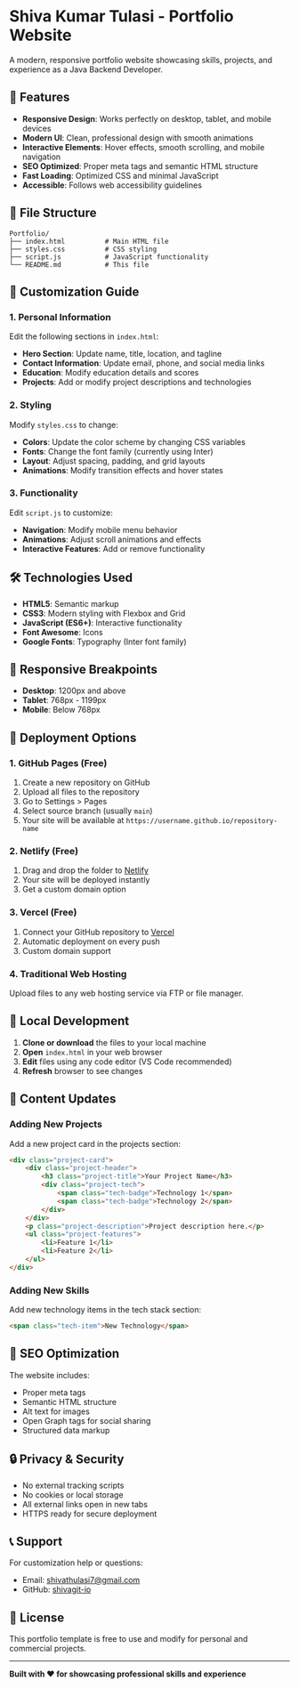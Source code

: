 # Shiva Kumar Tulasi - Portfolio Website

A modern, responsive portfolio website showcasing skills, projects, and experience as a Java Backend Developer.

## 🚀 Features

- **Responsive Design**: Works perfectly on desktop, tablet, and mobile devices
- **Modern UI**: Clean, professional design with smooth animations
- **Interactive Elements**: Hover effects, smooth scrolling, and mobile navigation
- **SEO Optimized**: Proper meta tags and semantic HTML structure
- **Fast Loading**: Optimized CSS and minimal JavaScript
- **Accessible**: Follows web accessibility guidelines

## 📁 File Structure

```
Portfolio/
├── index.html          # Main HTML file
├── styles.css          # CSS styling
├── script.js           # JavaScript functionality
└── README.md           # This file
```

## 🎨 Customization Guide

### 1. Personal Information
Edit the following sections in `index.html`:

- **Hero Section**: Update name, title, location, and tagline
- **Contact Information**: Update email, phone, and social media links
- **Education**: Modify education details and scores
- **Projects**: Add or modify project descriptions and technologies

### 2. Styling
Modify `styles.css` to change:

- **Colors**: Update the color scheme by changing CSS variables
- **Fonts**: Change the font family (currently using Inter)
- **Layout**: Adjust spacing, padding, and grid layouts
- **Animations**: Modify transition effects and hover states

### 3. Functionality
Edit `script.js` to customize:

- **Navigation**: Modify mobile menu behavior
- **Animations**: Adjust scroll animations and effects
- **Interactive Features**: Add or remove functionality

## 🛠️ Technologies Used

- **HTML5**: Semantic markup
- **CSS3**: Modern styling with Flexbox and Grid
- **JavaScript (ES6+)**: Interactive functionality
- **Font Awesome**: Icons
- **Google Fonts**: Typography (Inter font family)

## 📱 Responsive Breakpoints

- **Desktop**: 1200px and above
- **Tablet**: 768px - 1199px
- **Mobile**: Below 768px

## 🚀 Deployment Options

### 1. GitHub Pages (Free)
1. Create a new repository on GitHub
2. Upload all files to the repository
3. Go to Settings > Pages
4. Select source branch (usually `main`)
5. Your site will be available at `https://username.github.io/repository-name`

### 2. Netlify (Free)
1. Drag and drop the folder to [Netlify](https://netlify.com)
2. Your site will be deployed instantly
3. Get a custom domain option

### 3. Vercel (Free)
1. Connect your GitHub repository to [Vercel](https://vercel.com)
2. Automatic deployment on every push
3. Custom domain support

### 4. Traditional Web Hosting
Upload files to any web hosting service via FTP or file manager.

## 🔧 Local Development

1. **Clone or download** the files to your local machine
2. **Open** `index.html` in your web browser
3. **Edit** files using any code editor (VS Code recommended)
4. **Refresh** browser to see changes

## 📝 Content Updates

### Adding New Projects
Add a new project card in the projects section:

```html
<div class="project-card">
    <div class="project-header">
        <h3 class="project-title">Your Project Name</h3>
        <div class="project-tech">
            <span class="tech-badge">Technology 1</span>
            <span class="tech-badge">Technology 2</span>
        </div>
    </div>
    <p class="project-description">Project description here.</p>
    <ul class="project-features">
        <li>Feature 1</li>
        <li>Feature 2</li>
    </ul>
</div>
```

### Adding New Skills
Add new technology items in the tech stack section:

```html
<span class="tech-item">New Technology</span>
```

## 🎯 SEO Optimization

The website includes:
- Proper meta tags
- Semantic HTML structure
- Alt text for images
- Open Graph tags for social sharing
- Structured data markup

## 🔒 Privacy & Security

- No external tracking scripts
- No cookies or local storage
- All external links open in new tabs
- HTTPS ready for secure deployment

## 📞 Support

For customization help or questions:
- Email: shivathulasi7@gmail.com
- GitHub: [shivagit-io](https://github.com/shivagit-io)

## 📄 License

This portfolio template is free to use and modify for personal and commercial projects.

---

**Built with ❤️ for showcasing professional skills and experience** 